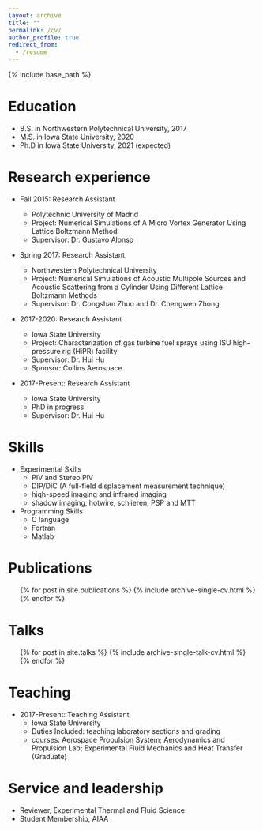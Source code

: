 ```yaml
---
layout: archive
title: ""
permalink: /cv/
author_profile: true
redirect_from:
  - /resume
---
```


{% include base_path %}

Education
======
* B.S. in Northwestern Polytechnical University, 2017
* M.S. in Iowa State University, 2020
* Ph.D in Iowa State University, 2021 (expected)

Research experience
======
* Fall 2015: Research Assistant
  * Polytechnic University of Madrid
  * Project: Numerical Simulations of A Micro Vortex Generator Using Lattice Boltzmann Method
  * Supervisor: Dr. Gustavo Alonso

* Spring 2017: Research Assistant
  * Northwestern Polytechnical University
  * Project: Numerical Simulations of Acoustic Multipole Sources and Acoustic Scattering from a Cylinder Using Different Lattice Boltzmann Methods
  * Supervisor: Dr. Congshan Zhuo and Dr. Chengwen Zhong
  
* 2017-2020: Research Assistant
  * Iowa State University
  * Project: Characterization of gas turbine fuel sprays using ISU high-pressure rig (HiPR) facility
  * Supervisor: Dr. Hui Hu
  * Sponsor: Collins Aerospace

* 2017-Present: Research Assistant
  * Iowa State University
  * PhD in progress
  * Supervisor: Dr. Hui Hu
  
Skills
======
* Experimental Skills
  * PIV and Stereo PIV
  * DIP/DIC (A full-field displacement measurement technique)
  * high-speed imaging and infrared imaging 
  * shadow imaging, hotwire, schlieren, PSP and MTT
* Programming Skills
  * C language
  * Fortran
  * Matlab

Publications
======
  <ul>{% for post in site.publications %}
    {% include archive-single-cv.html %}
  {% endfor %}</ul>
  
Talks
======
  <ul>{% for post in site.talks %}
    {% include archive-single-talk-cv.html %}
  {% endfor %}</ul>
  
Teaching
======
* 2017-Present: Teaching Assistant
  * Iowa State University
  * Duties Included: teaching laboratory sections and grading
  * courses: Aerospace Propulsion System; Aerodynamics and Propulsion Lab; Experimental Fluid Mechanics and Heat Transfer (Graduate)
  
Service and leadership
======
* Reviewer, Experimental Thermal and Fluid Science
* Student Membership, AIAA

